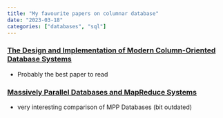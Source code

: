```yaml
---
title: "My favourite papers on columnar database"
date: "2023-03-18"
categories: ["databases", "sql"]
---
```


### [The Design and Implementation of Modern Column-Oriented Database Systems](https://stratos.seas.harvard.edu/files/stratos/files/columnstoresfntdbs.pdf)

- Probably the best paper to read

### [Massively Parallel Databases and MapReduce Systems](https://www.cut.ac.cy/digitalAssets/122/122275_1002013-FnTDB-Survey.pdf)

- very interesting comparison of MPP Databases (bit outdated)
